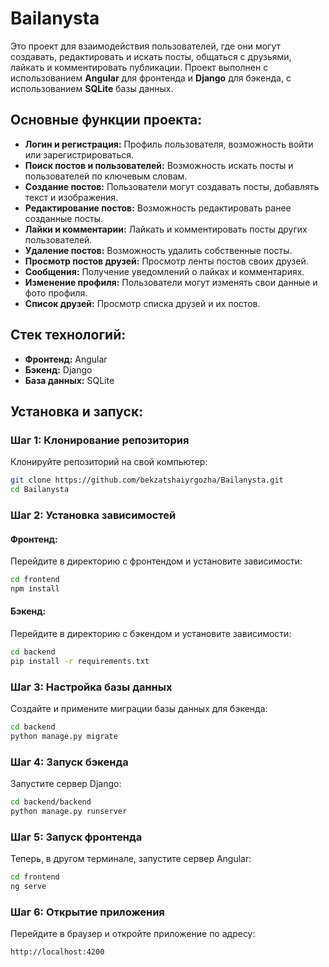 # Bailanysta

Это проект для взаимодействия пользователей, где они могут создавать, редактировать и искать посты, общаться с друзьями, лайкать и комментировать публикации. Проект выполнен с использованием **Angular** для фронтенда и **Django** для бэкенда, с использованием **SQLite** базы данных.

## Основные функции проекта:

- **Логин и регистрация:** Профиль пользователя, возможность войти или зарегистрироваться.
- **Поиск постов и пользователей:** Возможность искать посты и пользователей по ключевым словам.
- **Создание постов:** Пользователи могут создавать посты, добавлять текст и изображения.
- **Редактирование постов:** Возможность редактировать ранее созданные посты.
- **Лайки и комментарии:** Лайкать и комментировать посты других пользователей.
- **Удаление постов:** Возможность удалить собственные посты.
- **Просмотр постов друзей:** Просмотр ленты постов своих друзей.
- **Сообщения:** Получение уведомлений о лайках и комментариях.
- **Изменение профиля:** Пользователи могут изменять свои данные и фото профиля.
- **Список друзей:** Просмотр списка друзей и их постов.

## Стек технологий:

- **Фронтенд:** Angular
- **Бэкенд:** Django
- **База данных:** SQLite

## Установка и запуск:

### Шаг 1: Клонирование репозитория

Клонируйте репозиторий на свой компьютер:

```bash
git clone https://github.com/bekzatshaiyrgozha/Bailanysta.git
cd Bailanysta
````

### Шаг 2: Установка зависимостей

#### Фронтенд:

Перейдите в директорию с фронтендом и установите зависимости:

```bash
cd frontend
npm install
```

#### Бэкенд:

Перейдите в директорию с бэкендом и установите зависимости:

```bash
cd backend
pip install -r requirements.txt
```

### Шаг 3: Настройка базы данных

Создайте и примените миграции базы данных для бэкенда:

```bash
cd backend
python manage.py migrate
```

### Шаг 4: Запуск бэкенда

Запустите сервер Django:

```bash
cd backend/backend
python manage.py runserver
```

### Шаг 5: Запуск фронтенда

Теперь, в другом терминале, запустите сервер Angular:

```bash
cd frontend
ng serve
```

### Шаг 6: Открытие приложения

Перейдите в браузер и откройте приложение по адресу:

```
http://localhost:4200
```



